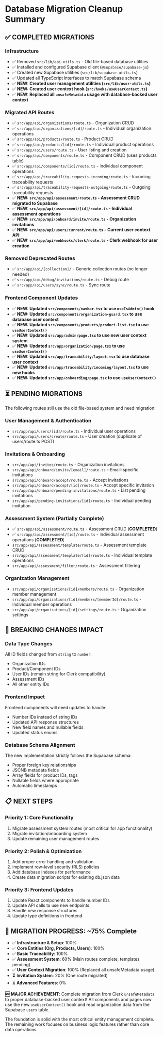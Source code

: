 # Database Migration Cleanup Summary

## ✅ **COMPLETED MIGRATIONS**

### Infrastructure
- ✅ Removed `src/lib/api-utils.ts` - Old file-based database utilities
- ✅ Installed and configured Supabase client (`@supabase/supabase-js`)
- ✅ Created new Supabase utilities (`src/lib/supabase-utils.ts`)
- ✅ Updated all TypeScript interfaces to match Supabase schema
- ✅ **NEW: Created user management utilities (`src/lib/user-utils.ts`)**
- ✅ **NEW: Created user context hook (`src/hooks/useUserContext.ts`)**
- ✅ **NEW: Replaced all `unsafeMetadata` usage with database-backed user context**

### Migrated API Routes
- ✅ `src/app/api/organizations/route.ts` - Organization CRUD
- ✅ `src/app/api/organizations/[id]/route.ts` - Individual organization operations
- ✅ `src/app/api/products/route.ts` - Product CRUD  
- ✅ `src/app/api/products/[id]/route.ts` - Individual product operations
- ✅ `src/app/api/users/route.ts` - User listing and creation
- ✅ `src/app/api/components/route.ts` - Component CRUD (uses products table)
- ✅ `src/app/api/components/[id]/route.ts` - Individual component operations
- ✅ `src/app/api/traceability-requests-incoming/route.ts` - Incoming traceability requests
- ✅ `src/app/api/traceability-requests-outgoing/route.ts` - Outgoing traceability requests
- ✅ **NEW: `src/app/api/assessment/route.ts` - Assessment CRUD migrated to Supabase**
- ✅ **NEW: `src/app/api/assessment/[id]/route.ts` - Individual assessment operations**
- ✅ **NEW: `src/app/api/onboard/invite/route.ts` - Organization invitations**
- ✅ **NEW: `src/app/api/users/current/route.ts` - Current user context API**
- ✅ **NEW: `src/app/api/webhooks/clerk/route.ts` - Clerk webhook for user creation**

### Removed Deprecated Routes
- ✅ `src/app/api/[collection]/` - Generic collection routes (no longer needed)
- ✅ `src/app/api/debug/invitations/route.ts` - Debug route
- ✅ `src/app/api/users/sync/route.ts` - Sync route

### Frontend Component Updates
- ✅ **NEW: Updated `src/components/navbar.tsx` to use `useIsAdmin()` hook**
- ✅ **NEW: Updated `src/components/organization-guard.tsx` to use database user context**
- ✅ **NEW: Updated `src/components/products/product-list.tsx` to use `useUserContext()`**
- ✅ **NEW: Updated `src/app/admin/page.tsx` to use new user context system**
- ✅ **NEW: Updated `src/app/organization/page.tsx` to use `useUserContext()`**
- ✅ **NEW: Updated `src/app/traceability/layout.tsx` to use database user context**
- ✅ **NEW: Updated `src/app/traceability/incoming/layout.tsx` to use new hooks**
- ✅ **NEW: Updated `src/app/onboarding/page.tsx` to use `useUserContext()`**

## ⏳ **PENDING MIGRATIONS** 

The following routes still use the old file-based system and need migration:

### User Management & Authentication
- `src/app/api/users/[id]/route.ts` - Individual user operations
- `src/app/api/users/create/route.ts` - User creation (duplicate of users/route.ts POST)

### Invitations & Onboarding  
- `src/app/api/invites/route.ts` - Organization invitations
- `src/app/api/onboard/invite/[email]/route.ts` - Email-specific invitations
- `src/app/api/onboard/accept/route.ts` - Accept invitations
- `src/app/api/onboard/accept/[id]/route.ts` - Accept specific invitation
- `src/app/api/onboard/pending-invitations/route.ts` - List pending invitations
- `src/app/api/pending-invitations/[id]/route.ts` - Individual pending invitation

### Assessment System (Partially Complete)
- ✅ `src/app/api/assessment/route.ts` - Assessment CRUD (**COMPLETED**)
- ✅ `src/app/api/assessment/[id]/route.ts` - Individual assessment operations (**COMPLETED**)
- `src/app/api/assessment/template/route.ts` - Assessment template CRUD
- `src/app/api/assessment/template/[id]/route.ts` - Individual template operations
- `src/app/api/assessment/filter/route.ts` - Assessment filtering

### Organization Management
- `src/app/api/organizations/[id]/members/route.ts` - Organization member management
- `src/app/api/organizations/[id]/members/[memberId]/route.ts` - Individual member operations
- `src/app/api/organizations/[id]/settings/route.ts` - Organization settings

## 🚨 **BREAKING CHANGES IMPACT**

### Data Type Changes
All ID fields changed from `string` to `number`:
- Organization IDs
- Product/Component IDs  
- User IDs (remain string for Clerk compatibility)
- Assessment IDs
- All other entity IDs

### Frontend Impact
Frontend components will need updates to handle:
- Number IDs instead of string IDs
- Updated API response structures
- New field names and nullable fields
- Updated status enums

### Database Schema Alignment
The new implementation strictly follows the Supabase schema:
- Proper foreign key relationships
- JSONB metadata fields
- Array fields for product IDs, tags
- Nullable fields where appropriate
- Automatic timestamps

## 📋 **NEXT STEPS**

### Priority 1: Core Functionality
1. Migrate assessment system routes (most critical for app functionality)
2. Migrate invitation/onboarding system  
3. Update remaining user management routes

### Priority 2: Polish & Optimization
1. Add proper error handling and validation
2. Implement row-level security (RLS) policies
3. Add database indexes for performance
4. Create data migration scripts for existing db.json data

### Priority 3: Frontend Updates  
1. Update React components to handle number IDs
2. Update API calls to use new endpoints
3. Handle new response structures
4. Update type definitions in frontend

## 🎯 **MIGRATION PROGRESS: ~75% Complete**

- ✅ **Infrastructure & Setup**: 100%
- ✅ **Core Entities (Org, Products, Users)**: 100%  
- ✅ **Basic Traceability**: 100%
- ✅ **Assessment System**: 60% (Main routes complete, templates pending)
- ✅ **User Context Migration**: 100% (Replaced all unsafeMetadata usage)
- ⏳ **Invitation System**: 20% (One route migrated)
- ⏳ **Advanced Features**: 0%

**🆕 MAJOR ACHIEVEMENT**: Complete migration from Clerk `unsafeMetadata` to proper database-backed user context! All components and pages now use the new `useUserContext()` hook and read organization data from the Supabase `users` table.

The foundation is solid with the most critical entity management complete. The remaining work focuses on business logic features rather than core data operations.

